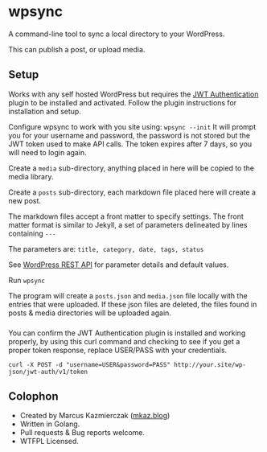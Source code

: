 
# wpsync

A command-line tool to sync a local directory to your WordPress.

This can publish a post, or upload media.

## Setup

Works with any self hosted WordPress but requires the [JWT Authentication](https://wordpress.org/plugins/jwt-authentication-for-wp-rest-api/) plugin to be installed and activated. Follow the plugin instructions for installation and setup.

Configure wpsync to work with you site using: `wpsync --init` It will prompt you for your username and password, the password is not stored but the JWT token used to make API calls. The token expires after 7 days, so you will need to login again.

Create a `media` sub-directory, anything placed in here will be copied to the media library.

Create a `posts` sub-directory, each markdown file placed here will create a new post.

The markdown files accept a front matter to specify settings. The front matter format is similar to Jekyll, a set of parameters delineated by lines containing `---`

The parameters are: `title, category, date, tags, status`

See [WordPress REST API](https://developer.wordpress.org/rest-api/reference/posts/#create-a-post) for parameter details and default values.

Run `wpsync`

The program will create a `posts.json` and `media.json` file locally with the entries that were uploaded. If these json files are deleted, the files found in posts & media directories will be uploaded again.


###

You can confirm the JWT Authentication plugin is installed and working properly, by using this curl command and checking to see if you get a proper token response, replace USER/PASS with your credentials.

```
curl -X POST -d "username=USER&password=PASS" http://your.site/wp-json/jwt-auth/v1/token
```


## Colophon

* Created by Marcus Kazmierczak ([mkaz.blog](https://mkaz.blog/))
* Written in Golang.
* Pull requests & Bug reports welcome.
* WTFPL Licensed.

